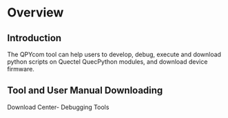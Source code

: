 # Overview

## **Introduction**

The QPYcom tool can help users to develop, debug, execute and download python scripts on Quectel QuecPython modules, and download device firmware.

## **Tool and User Manual Downloading**

<a :href="getUrl('menuCode=DEBUG_UTIL&resourceType=C', 'en')" target="_blank">Download Center- Debugging Tools</a>

  